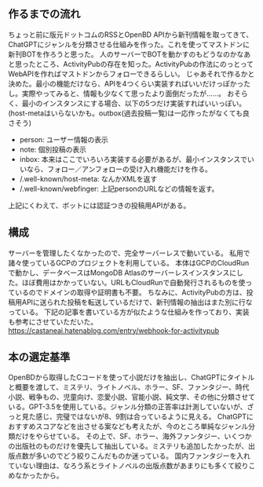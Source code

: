 ## 作るまでの流れ
ちょっと前に版元ドットコムのRSSとOpenBD APIから新刊情報を取ってきて、ChatGPTにジャンルを分類させる仕組みを作った。これを使ってマストドンに新刊BOTを作ろうと思った。
人のサーバーでBOTを動かすのもどうなのかなあと思ったところ、ActivityPubの存在を知った。ActivityPubの作法にのっとってWebAPIを作ればマストドンからフォローできるらしい。
じゃあそれで作るかと決めた。最小の機能だけなら、APIを4つくらい実装すればいいだけっぽかったし。実際やってみると、情報も少なくて思ったより面倒だったが……。
おそらく、最小のインスタンスにする場合、以下の5つだけ実装すればいいっぽい。
(host-metaはいらないかも。outbox(過去投稿一覧)は一応作ったがなくても良さそう)

- person: ユーザー情報の表示
- note: 個別投稿の表示
- inbox: 本来はここでいろいろ実装する必要があるが、最小インスタンスでいいなら、フォロー／アンフォローの受け入れ機能だけを作る。
- /.well-known/host-meta: なんかXMLを返す
- /.well-known/webfinger: 上記personのURLなどの情報を返す。

上記にくわえて、ボットには認証つきの投稿用APIがある。


## 構成
サーバーを管理したくなかったので、完全サーバーレスで動いている。
私用で諸々使っているGCPのプロジェクトを利用している。
本体はGCPのCloudRunで動かし、データベースはMongoDB Atlasのサーバーレスインスタンスにした。ほぼ費用はかかっていない。URLもCloudRunで自動発行されるものを使っているのでドメインの取得や証明書も不要。
ちなみに、ActivityPubの方は、投稿用APIに送られた投稿を転送しているだけで、新刊情報の抽出はまた別に行なっている。
下記の記事を書いている方が似たような仕組みを作っており、実装も参考にさせていただいた。
https://castaneai.hatenablog.com/entry/webhook-for-activitypub 


## 本の選定基準
OpenBDから取得したCコードを使って小説だけを抽出し、ChatGPTにタイトルと概要を渡して、ミステリ、ライトノベル、ホラー、SF、ファンタジー、時代小説、戦争もの、児童向け、恋愛小説、官能小説、純文学、その他に分類させている。GPT-3.5を使用している。ジャンル分類の正答率は計測していないが、ざっと見た感じ、完璧ではないが8、9割は合っているように見える。
ChatGPTにおすすめスコアなどを出させる案なども考えたが、今のところ単純なジャンル分類だけをやらせている。
その上で、SF、ホラー、海外ファンタジー、いくつかの出版社のものだけを優先して抽出している。ミステリも追加したかったが、出版点数が多いのでどう絞りこんだものか迷っている。
国内ファンタジーを入れていない理由は、なろう系とライトノベルの出版点数があまりにも多くて絞りこめなかったから。

